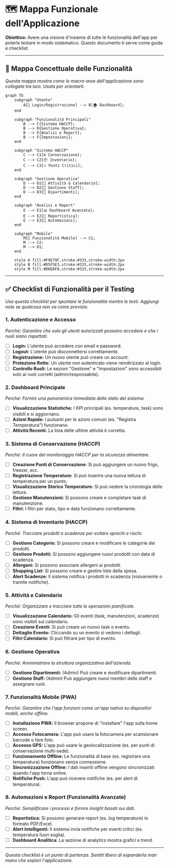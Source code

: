 # 🗺️ Mappa Funzionale dell'Applicazione

**Obiettivo:** Avere una visione d'insieme di tutte le funzionalità dell'app per poterle testare in modo sistematico. Questo documento ti serve come guida e checklist.

---

## 🧭 Mappa Concettuale delle Funzionalità

_Questa mappa mostra come le macro-aree dell'applicazione sono collegate tra loro. Usala per orientarti._

```mermaid
graph TD
    subgraph "Utente"
        A[👤 Login/Registrazione] --> B[🏠 Dashboard];
    end

    subgraph "Funzionalità Principali"
        B --> C{Sistema HACCP};
        B --> D{Gestione Operativa};
        B --> E{Analisi e Report};
        B --> F{Impostazioni};
    end

    subgraph "Sistema HACCP"
        C --> C1[❄️ Conservazione];
        C --> C2[📦 Inventario];
        C --> C3[🔥 Punti Critici];
    end

    subgraph "Gestione Operativa"
        D --> D1[📅 Attività & Calendario];
        D --> D2[👥 Gestione Staff];
        D --> D3[🏢 Dipartimenti];
    end

    subgraph "Analisi e Report"
        E --> E1[📊 Dashboard Avanzata];
        E --> E2[📄 Reportistica];
        E --> E3[🤖 Automazioni];
    end

    subgraph "Mobile"
        M[📱 Funzionalità Mobile] --> C1;
        M --> C2;
        M --> D1;
    end

    style A fill:#F9E79F,stroke:#333,stroke-width:2px
    style B fill:#D5F5E3,stroke:#333,stroke-width:2px
    style M fill:#D6EAF8,stroke:#333,stroke-width:2px
```

---

## ✅ Checklist di Funzionalità per il Testing

_Usa questa checklist per spuntare le funzionalità mentre le testi. Aggiungi note se qualcosa non va come previsto._

### **1. Autenticazione e Accesso**

_Perché: Garantire che solo gli utenti autorizzati possano accedere e che i ruoli siano rispettati._

- [ ] **Login:** L'utente può accedere con email e password.
- [ ] **Logout:** L'utente può disconnettersi correttamente.
- [ ] **Registrazione:** Un nuovo utente può creare un account.
- [ ] **Protezione Rotte:** Un utente non autenticato viene reindirizzato al login.
- [ ] **Controllo Ruoli:** Le sezioni "Gestione" e "Impostazioni" sono accessibili solo ai ruoli corretti (admin/responsabile).

### **2. Dashboard Principale**

_Perché: Fornire una panoramica immediata dello stato del sistema._

- [ ] **Visualizzazione Statistiche:** I KPI principali (es. temperature, task) sono visibili e si aggiornano.
- [ ] **Azioni Rapide:** I pulsanti per le azioni comuni (es. "Registra Temperatura") funzionano.
- [ ] **Attività Recenti:** La lista delle ultime attività è corretta.

### **3. Sistema di Conservazione (HACCP)**

_Perché: Il cuore del monitoraggio HACCP per la sicurezza alimentare._

- [ ] **Creazione Punti di Conservazione:** Si può aggiungere un nuovo frigo, freezer, ecc.
- [ ] **Registrazione Temperature:** Si può inserire una nuova lettura di temperatura per un punto.
- [ ] **Visualizzazione Storico Temperature:** Si può vedere la cronologia delle letture.
- [ ] **Gestione Manutenzioni:** Si possono creare e completare task di manutenzione.
- [ ] **Filtri:** I filtri per stato, tipo e data funzionano correttamente.

### **4. Sistema di Inventario (HACCP)**

_Perché: Tracciare prodotti e scadenze per evitare sprechi e rischi._

- [ ] **Gestione Categorie:** Si possono creare e modificare le categorie dei prodotti.
- [ ] **Gestione Prodotti:** Si possono aggiungere nuovi prodotti con data di scadenza.
- [ ] **Allergeni:** Si possono associare allergeni ai prodotti.
- [ ] **Shopping List:** Si possono creare e gestire liste della spesa.
- [ ] **Alert Scadenze:** Il sistema notifica i prodotti in scadenza (visivamente o tramite notifiche).

### **5. Attività e Calendario**

_Perché: Organizzare e tracciare tutte le operazioni pianificate._

- [ ] **Visualizzazione Calendario:** Gli eventi (task, manutenzioni, scadenze) sono visibili sul calendario.
- [ ] **Creazione Eventi:** Si può creare un nuovo task o evento.
- [ ] **Dettaglio Evento:** Cliccando su un evento si vedono i dettagli.
- [ ] **Filtri Calendario:** Si può filtrare per tipo di evento.

### **6. Gestione Operativa**

_Perché: Amministrare la struttura organizzativa dell'azienda._

- [ ] **Gestione Dipartimenti:** (Admin) Può creare e modificare dipartimenti.
- [ ] **Gestione Staff:** (Admin) Può aggiungere nuovi membri dello staff e assegnare ruoli.

### **7. Funzionalità Mobile (PWA)**

_Perché: Garantire che l'app funzioni come un'app nativa su dispositivi mobili, anche offline._

- [ ] **Installazione PWA:** Il browser propone di "installare" l'app sulla home screen.
- [ ] **Accesso Fotocamera:** L'app può usare la fotocamera per scansionare barcode o fare foto.
- [ ] **Accesso GPS:** L'app può usare la geolocalizzazione (es. per punti di conservazione multi-sede).
- [ ] **Funzionamento Offline:** Le funzionalità di base (es. registrare una temperatura) funzionano senza connessione.
- [ ] **Sincronizzazione Offline:** I dati inseriti offline vengono sincronizzati quando l'app torna online.
- [ ] **Notifiche Push:** L'app può ricevere notifiche (es. per alert di temperatura).

### **8. Automazioni e Report (Funzionalità Avanzate)**

_Perché: Semplificare i processi e fornire insight basati sui dati._

- [ ] **Reportistica:** Si possono generare report (es. log temperature) in formato PDF/Excel.
- [ ] **Alert Intelligenti:** Il sistema invia notifiche per eventi critici (es. temperatura fuori soglia).
- [ ] **Dashboard Analitica:** La sezione di analytics mostra grafici e trend.

---

_Questa checklist è un punto di partenza. Sentiti libero di espanderla man mano che esplori l'applicazione._
